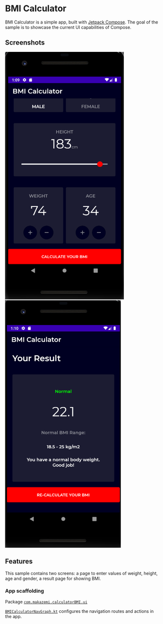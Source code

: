 # BMI Calculator
BMI Calculator is a simple app, built with
[Jetpack Compose](https://developer.android.com/jetpack/compose). The goal of the sample is to
showcase the current UI capabilities of Compose.


Screenshots
-----------
<img src="screenshots/screen1.PNG" alt="Screenshot">

<img src="screenshots/screen2.PNG" alt="Screenshot">

## Features

This sample contains two screens: a page to enter values of weight, height, age and gender, a result page for showing BMI.

### App scaffolding

Package [`com.makazemi.calculatorBMI.ui`][1]

[`BMICalculatorNavGraph.kt`][2] configures the navigation routes and actions in the app. 

[1]: app/src/main/java/com/makazemi/calculatorBMI/ui
[2]: app/src/main/java/com/makazemi/calculatorBMI/ui/BMICalculatorNavGraph.kt




